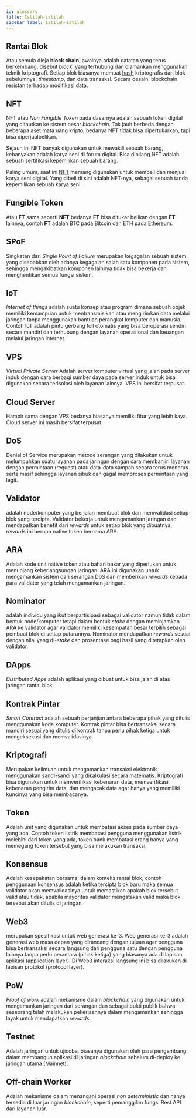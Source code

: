 ```yaml
---
id: glossary
title: Istilah-istilah
sidebar_label: Istilah-istilah
---
```


## Rantai Blok

Atau semula dieja **block chain**, awalnya adalah catatan yang terus berkembang, disebut _block_,
yang terhubung dan diamankan menggunakan teknik kriptografi. Setiap blok biasanya memuat
[hash](https://id.wikipedia.org/wiki/Hash) kriptografis dari blok sebelumnya, _timestamp_, dan data
transaksi. Secara desain, blockchain resistan terhadap modifikasi data.

## NFT

NFT atau _Non Fungible Token_ pada dasarnya adalah sebuah token digital yang ditautkan ke sistem
besar _blockchain._ Tak jauh berbeda dengan beberapa aset mata uang kripto, bedanya NFT tidak bisa
dipertukarkan, tapi bisa diperjualbelikan.

Sejauh ini NFT banyak digunakan untuk mewakili sebuah barang, kebanyakan adalah karya seni di forum
digital. Bisa dibilang NFT adalah sebuah sertifikasi kepemilikan sebuah barang.

Paling umum, saat ini [NFT](https://www.detik.com/tag/nft) memang digunakan untuk membeli dan
menjual karya seni digital. Yang dibeli di sini adalah NFT-nya, sebagai sebuah tanda kepemilikan
sebuah karya seni.

## Fungible Token

Atau **FT** sama seperti **NFT** bedanya **FT** bisa ditukar belikan dengan **FT** lainnya, contoh
**FT** adalah BTC pada Bitcoin dan ETH pada Ethereum.

## SPoF

Singkatan dari _Single Point of Failure_ merupakan kegagalan sebuah sistem yang disebabkan oleh
adanya kegagalan salah satu komponen pada sistem, sehingga mengakibatkan komponen lainnya tidak bisa
bekerja dan menghentikan semua fungsi sistem.

## IoT

_Internet of things_ adalah suatu konsep atau program dimana sebuah objek memiliki kemampuan untuk
mentransmisikan atau mengirimkan data melalui jaringan tanpa menggunakan bantuan perangkat komputer
dan manusia. Contoh IoT adalah pintu gerbang toll otomatis yang bisa beroperasi sendiri secara
mandiri dan terhubung dengan layanan operasional dan keuangan melalui jaringan internet.

## VPS

_Virtual Private Server_ Adalah server komputer virtual yang jalan pada server induk dengan cara
berbagi sumber daya pada server induk untuk bisa digunakan secara terisolasi oleh layanan lainnya.
VPS ini bersifat terpusat.

## Cloud Server

Hampir sama dengan VPS bedanya biasanya memiliki fitur yang lebih kaya. Cloud server ini masih
bersifat terpusat.

## DoS

Denial of Service merupakan metode serangan yang dilakukan untuk melumpuhkan suatu layanan pada
jaringan dengan cara membanjiri layanan dengan permintaan (request) atau data-data sampah secara
terus menerus serta masif sehingga layanan sibuk dan gagal memproses permintaan yang legit.

## Validator

adalah node/komputer yang berjalan membuat blok dan memvalidasi setiap blok yang tercipta. Validator
bekerja untuk mengamankan jaringan dan mendapatkan benefit dari _rewards_ untuk setiap blok yang
dibuatnya, _rewards_ ini berupa native token bernama ARA.

## ARA

Adalah kode unit native token atau bahan bakar yang diperlukan untuk menunjang keberlangsungan
jaringan. ARA ini digunakan untuk mengamankan sistem dari serangan DoS dan memberikan _rewards_
kepada para validator yang telah mengamankan jaringan.

## Nominator

adalah individu yang ikut berpartisipasi sebagai validator namun tidak dalam bentuk node/komputer
tetapi dalam bentuk _stake_ dengan meminjamkan ARA ke validator agar validator memiliki kesempatan
besar terpilih sebagai pembuat blok di setiap putarannya. Nominator mendapatkan _rewards_ sesuai
dengan nilai yang di-_stake_ dan prosentase bagi hasil yang ditetapkan oleh validator.

## DApps

_Distributed Apps_ adalah aplikasi yang dibuat untuk bisa jalan di atas jaringan rantai blok.

## Kontrak Pintar

_Smart Contract_ adalah sebuah perjanjian antara beberapa pihak yang ditulis menggunakan kode
komputer. Kontrak pintar bisa bertransaksi secara mandiri sesuai yang ditulis di kontrak tanpa perlu
pihak ketiga untuk mengeksekusi dan memvalidasinya.

## Kriptografi

Merupakan keilmuan untuk mengamankan transaksi elektronik menggunakan sandi-sandi yang dikalkulasi
secara matematis. Kriptografi bisa digunakan untuk memverifikasi kebenaran data, memverifikasi
kebenaran pengirim data, dan mengacak data agar hanya yang memiliki kuncinya yang bisa membacanya.

## Token

Adalah unit yang digunakan untuk membatasi akses pada sumber daya yang ada. Contoh token listrik
membatasi pengguna menggunakan listrik melebihi dari token yang ada, token bank membatasi orang
hanya yang memegang token tersebut yang bisa melakukan transaksi.

## Konsensus

Adalah kesepakatan bersama, dalam konteks rantai blok, contoh penggunaan konsensus adalah ketika
tercipta blok baru maka semua validator akan memvalidasinya untuk memastikan apakah blok tersebut
valid atau tidak, apabila mayoritas validator mengatakan valid maka blok tersebut akan ditulis di
jaringan.

## Web3

merupakan spesifikasi untuk web generasi ke-3. Web generasi ke-3 adalah generasi web masa depan yang
dirancang dengan tujuan agar pengguna bisa bertransaksi secara langsung dari pengguna satu dengan
pengguna lainnya tanpa perlu perantara (pihak ketiga) yang biasanya ada di lapisan aplikasi
(application layer). Di Web3 interaksi langsung ini bisa dilakukan di lapisan protokol (protocol
layer).

## PoW

_Proof of work_ adalah mekanisme dalam _blockchain_ yang digunakan untuk mengamankan jaringan dari
serangan dan sebagai bukti publik bahwa seseorang telah melakukan pekerjaannya dalam mengamankan
sehingga layak untuk mendapatkan _rewards_.

## Testnet

Adalah jaringan untuk ujicoba, biasanya digunakan oleh para pengembang dalam membangun aplikasi di
jaringan _blockchain_ sebelum di-deploy ke jaringan utama (Mainnet).

## Off-chain Worker

Adalah mekanisme dalam menangani operasi _non deterministic_ dan hanya tersedia di luar jaringan
_blockchain_, seperti pemanggilan fungsi Rest API dari layanan luar.

